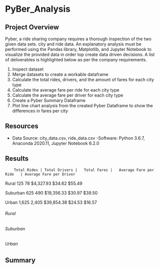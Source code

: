 # PyBer_Analysis

## Project Overview
Pyber, a ride sharing company requires a thorough inspection of the two given data sets. city and ride data. An explanatory analysis must be performed using the Pandas library, Matplotlib, and Jupyter Notebook to visualize the provided data in order top create data driven decisions. A list of deliverables is highlighted below as per the company requirements.

1. Inspect dataset
2. Merge datasets to create a workable dataframe
3. Calculate the total rides, drivers, and the amount of fares for each city type
4. Calculate the average fare per ride for each city type
5. Calculate the average fare per driver for each city type
6. Create a Pyber Summary Dataframe
7. Plot line chart analysis from the created Pyber Dataframe to show the differences in fares per city 

## Resources
- Data Source: city_data.csv, ride_data.csv
-Software: Python 3.6.7, Anaconda 2020.11, Jupyter Notebook 6.2.0

## Results

        Total Rides	| Total Drivers |	Total Fares |	Average Fare per Ride	| Average Fare per Driver
Rural	      125	             78	        $4,327.93	        $34.62	                    $55.49

Suburban	  625	            490	        $19,356.33	      $30.97	                    $39.50

Urban	     1,625	         2,405	      $39,854.38	      $24.53	                    $16.57

###### Rural

###### Suburban

###### Urban

## Summary
